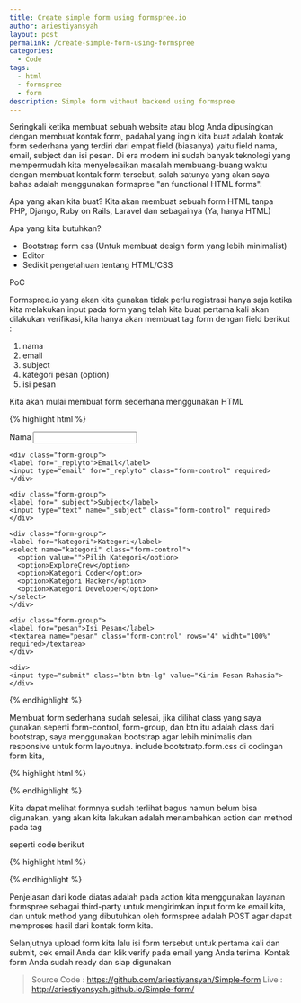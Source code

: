 ```yaml
---
title: Create simple form using formspree.io 
author: ariestiyansyah
layout: post
permalink: /create-simple-form-using-formspree
categories:
  - Code
tags:
  - html
  - formspree
  - form
description: Simple form without backend using formspree
---
```


Seringkali ketika membuat sebuah website atau blog Anda dipusingkan dengan membuat kontak form, padahal yang ingin kita buat adalah kontak form sederhana yang terdiri dari empat field (biasanya) yaitu field nama, email, subject dan isi pesan. Di era modern ini sudah banyak teknologi yang mempermudah kita menyelesaikan masalah membuang-buang waktu dengan membuat kontak form tersebut, salah satunya yang akan saya bahas adalah menggunakan formspree "an functional HTML forms".

Apa yang akan kita buat?
Kita akan membuat sebuah form HTML tanpa PHP, Django, Ruby on Rails, Laravel dan sebagainya (Ya, hanya HTML)

Apa yang kita butuhkan?
- Bootstrap form css (Untuk membuat design form yang lebih minimalist)
- Editor 
- Sedikit pengetahuan tentang HTML/CSS 

PoC 

Formspree.io yang akan kita gunakan tidak perlu registrasi hanya saja ketika kita melakukan input pada form yang telah kita buat pertama kali akan dilakukan verifikasi, kita hanya akan membuat tag form dengan field berikut :

1. nama
2. email
3. subject
4. kategori pesan (option)
5. isi pesan

Kita akan mulai membuat form sederhana menggunakan HTML

{% highlight html %}
<form role="form">
    <div class="form-group">
    <label for="nama">Nama</label>
    <input type="text" name="nama" class="form-control" required>
    </div>

    <div class="form-group">
    <label for="_replyto">Email</label>
    <input type="email" for="_replyto" class="form-control" required>
    </div>

    <div class="form-group">
    <label for="_subject">Subject</label>
    <input type="text" name="_subject" class="form-control" required>
    </div>

    <div class="form-group">
    <label for="kategori">Kategori</label>
    <select name="kategori" class="form-control">
      <option value="">Pilih Kategori</option>
      <option>ExploreCrew</option>
      <option>Kategori Coder</option>
      <option>Kategori Hacker</option>
      <option>Kategori Developer</option>
    </select>
    </div>

    <div class="form-group">
    <label for="pesan">Isi Pesan</label>
    <textarea name="pesan" class="form-control" rows="4" widht="100%" required>/textarea>
    </div>

    <div>
    <input type="submit" class="btn btn-lg" value="Kirim Pesan Rahasia">
    </div>
</form>
{% endhighlight %}

Membuat form sederhana sudah selesai, jika dilihat class yang saya gunakan seperti form-control, form-group, dan btn itu adalah class dari bootstrap, saya menggunakan bootstrap agar lebih minimalis dan responsive untuk form layoutnya. include bootstratp.form.css di codingan form kita,

{% highlight html %}
<link href="css/bootstrap.form.css" rel="stylesheet">
{% endhighlight %}
 
Kita dapat melihat formnya sudah terlihat bagus namun belum bisa digunakan, yang akan kita lakukan adalah menambahkan action dan method pada tag <form> seperti code berikut

{% highlight html %}
<form action="http://formspress.io/test@exlporecrew.org" role="form" method="POST">
{% endhighlight %}

Penjelasan dari kode diatas adalah pada action kita menggunakan layanan formspree sebagai third-party untuk mengirimkan input form ke email kita, dan untuk method yang dibutuhkan oleh formspree adalah POST agar dapat memproses hasil dari kontak form kita.

Selanjutnya upload form kita lalu isi form tersebut untuk pertama kali dan submit, cek email Anda dan klik verify pada email yang Anda terima. Kontak form Anda sudah ready dan siap digunakan

>Source Code : https://github.com/ariestiyansyah/Simple-form
>Live : http://ariestiyansyah.github.io/Simple-form/


